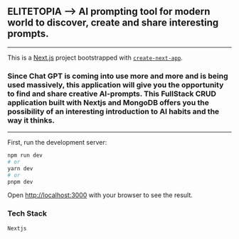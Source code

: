 ## ELITETOPIA --> AI prompting tool for modern world to discover, create and share interesting prompts.
---

This is a [Next.js](https://nextjs.org/) project bootstrapped with [`create-next-app`](https://github.com/vercel/next.js/tree/canary/packages/create-next-app).

### Since Chat GPT is coming into use more and more and is being used massively, this application will give you the opportunity to find and share creative AI-prompts. This FullStack CRUD application built with Nextjs and MongoDB offers you the possibility of an interesting introduction to AI habits and the way it thinks. 

---

First, run the development server:

```bash
npm run dev
# or
yarn dev
# or
pnpm dev
```

Open [http://localhost:3000](http://localhost:3000) with your browser to see the result.

### Tech Stack
```bash
Nextjs
```
